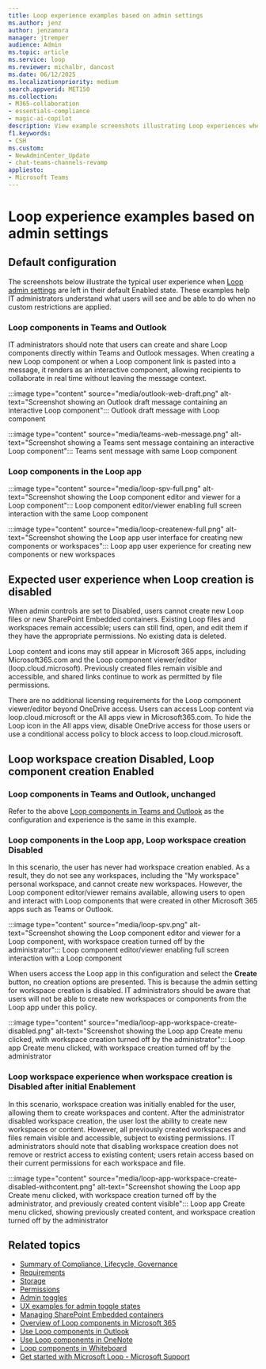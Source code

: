 ```yaml
---
title: Loop experience examples based on admin settings
ms.author: jenz
author: jenzamora
manager: jtremper
audience: Admin
ms.topic: article
ms.service: loop
ms.reviewer: michalbr, dancost
ms.date: 06/12/2025
ms.localizationpriority: medium
search.appverid: MET150
ms.collection: 
- M365-collaboration
- essentials-compliance
- magic-ai-copilot
description: View example screenshots illustrating Loop experiences when admin settings are customized from their default configurations.
f1.keywords:
- CSH
ms.custom: 
- NewAdminCenter_Update
- chat-teams-channels-revamp
appliesto: 
- Microsoft Teams
---
```


# Loop experience examples based on admin settings

## Default configuration

The screenshots below illustrate the typical user experience when [Loop admin settings](loop-admin-configuration.md) are left in their default Enabled state. These examples help IT administrators understand what users will see and be able to do when no custom restrictions are applied.

### Loop components in Teams and Outlook

IT administrators should note that users can create and share Loop components directly within Teams and Outlook messages. When creating a new Loop component or when a Loop component link is pasted into a message, it renders as an interactive component, allowing recipients to collaborate in real time without leaving the message context.

:::image type="content" source="media/outlook-web-draft.png" alt-text="Screenshot showing an Outlook draft message containing an interactive Loop component":::
Outlook draft message with Loop component

:::image type="content" source="media/teams-web-message.png" alt-text="Screenshot showing a Teams sent message containing an interactive Loop component":::
Teams sent message with same Loop component

### Loop components in the Loop app

:::image type="content" source="media/loop-spv-full.png" alt-text="Screenshot showing the Loop component editor and viewer for a Loop component":::
Loop component editor/viewer enabling full screen interaction with the same Loop component

:::image type="content" source="media/loop-createnew-full.png" alt-text="Screenshot showing the Loop app user interface for creating new components or workspaces":::
Loop app user experience for creating new components or new workspaces

## Expected user experience when Loop creation is disabled

When admin controls are set to Disabled, users cannot create new Loop files or new SharePoint Embedded containers. Existing Loop files and workspaces remain accessible; users can still find, open, and edit them if they have the appropriate permissions. No existing data is deleted.

Loop content and icons may still appear in Microsoft 365 apps, including Microsoft365.com and the Loop component viewer/editor (loop.cloud.microsoft). Previously created files remain visible and accessible, and shared links continue to work as permitted by file permissions.

There are no additional licensing requirements for the Loop component viewer/editor beyond OneDrive access. Users can access Loop content via loop.cloud.microsoft or the All apps view in Microsoft365.com. To hide the Loop icon in the All apps view, disable OneDrive access for those users or use a conditional access policy to block access to loop.cloud.microsoft.

## Loop workspace creation Disabled, Loop component creation Enabled

### Loop components in Teams and Outlook, unchanged

Refer to the above [Loop components in Teams and Outlook](#loop-components-in-teams-and-outlook) as the configuration and experience is the same in this example.

### Loop components in the Loop app, Loop workspace creation Disabled

In this scenario, the user has never had workspace creation enabled. As a result, they do not see any workspaces, including the "My workspace" personal workspace, and cannot create new workspaces. However, the Loop component editor/viewer remains available, allowing users to open and interact with Loop components that were created in other Microsoft 365 apps such as Teams or Outlook.

:::image type="content" source="media/loop-spv.png" alt-text="Screenshot showing the Loop component editor and viewer for a Loop component, with workspace creation turned off by the administrator":::
Loop component editor/viewer enabling full screen interaction with a Loop component

When users access the Loop app in this configuration and select the **Create** button, no creation options are presented. This is because the admin setting for workspace creation is disabled. IT administrators should be aware that users will not be able to create new workspaces or components from the Loop app under this policy.

:::image type="content" source="media/loop-app-workspace-create-disabled.png" alt-text="Screenshot showing the Loop app Create menu clicked, with workspace creation turned off by the administrator":::
Loop app Create menu clicked, with workspace creation turned off by the administrator

### Loop workspace experience when workspace creation is Disabled after initial Enablement

In this scenario, workspace creation was initially enabled for the user, allowing them to create workspaces and content. After the administrator disabled workspace creation, the user lost the ability to create new workspaces or content. However, all previously created workspaces and files remain visible and accessible, subject to existing permissions. IT administrators should note that disabling workspace creation does not remove or restrict access to existing content; users retain access based on their current permissions for each workspace and file.

:::image type="content" source="media/loop-app-workspace-create-disabled-withcontent.png" alt-text="Screenshot showing the Loop app Create menu clicked, with workspace creation turned off by the administrator, and previously created content visible":::
Loop app Create menu clicked, showing previously created content, and workspace creation turned off by the administrator

## Related topics

- [Summary of Compliance, Lifecycle, Governance](loop-compliance-summary.md)
- [Requirements](cpcn-loop-requirements.md)
- [Storage](loop-storage.md)
- [Permissions](cpcn-loop-permission.md)
- [Admin toggles](loop-admin-configuration.md)
- [UX examples for admin toggle states](loop-ux-examples.md)
- [Managing SharePoint Embedded containers](cpcn-loop-spe-management.md)
- [Overview of Loop components in Microsoft 365](loop-components-teams.md)
- [Use Loop components in Outlook](https://support.microsoft.com/office/9b47c279-011d-4042-bd7f-8bbfca0cb136)
- [Use Loop components in OneNote](https://support.microsoft.com/office/use-loop-components-in-onenote-ed8a43d9-f6fd-4ad6-bc9d-8841db4da459)
- [Loop components in Whiteboard](https://support.microsoft.com/office/loop-components-in-whiteboard-c5f08f54-995e-473e-be6e-7f92555da347)
- [Get started with Microsoft Loop - Microsoft Support](https://support.microsoft.com/office/get-started-with-microsoft-loop-9f4d8d4f-dfc6-4518-9ef6-069408c21f0c)
